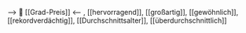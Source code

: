--> 💸 [[Grad-Preis]] <--
, [[hervorragend]], [[großartig]], [[gewöhnlich]], [[rekordverdächtig]], [[Durchschnittsalter]], [[überdurchschnittlich]]